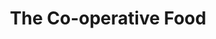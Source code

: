 ---
title: "The Co-operative Food"
url: /kettering/the-co-operative-food-high-street/
shop: supermarket
---